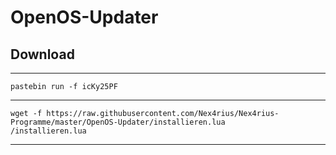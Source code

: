 <h1>OpenOS-Updater</h1>

<h2>Download</h2>
<hr>
<code>pastebin run -f icKy25PF</code>
<hr>
<code>wget -f https://raw.githubusercontent.com/Nex4rius/Nex4rius-Programme/master/OpenOS-Updater/installieren.lua</code><br />
<code>/installieren.lua</code>
<hr>
